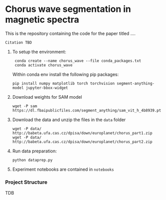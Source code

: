 # Chorus wave segmentation in magnetic spectra
This is the repository containing the code for the paper titled ....
```
Citation TBD
```

1. To setup the environment:

   ```
    conda create --name chorus_wave --file conda_packages.txt
    conda activate chorus_wave
   ```
   Within conda env install the following pip packages:
   ```
   pip install numpy matplotlib torch torchvision segment-anything-model jupyter-bbox-widget
   ```
  
2. Download weights for SAM model
    ```
    wget -P sam https://dl.fbaipublicfiles.com/segment_anything/sam_vit_h_4b8939.pth
    ```
    
3. Download the data and unzip the files in the `data` folder
   ```
   wget -P data/ http://babeta.ufa.cas.cz/dpisa/down/europlanet/chorus_part1.zip
   wget -P data/ http://babeta.ufa.cas.cz/dpisa/down/europlanet/chorus_part2.zip
   ```
   
5. Run data preparation: 
    ```
    python dataprep.py
    ```
6. Experiment notebooks are contained in `notebooks`

### Project Structure

TDB
